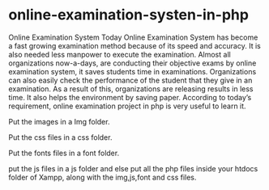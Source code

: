 # online-examination-systen-in-php
Online Examination System Today Online Examination System has become a fast growing examination method because of its speed and accuracy. It is also needed less manpower to execute the examination. Almost all organizations now-a-days, are conducting their objective exams by online examination system, it saves students time in examinations. Organizations can also easily check the performance of the student that they give in an examination. As a result of this, organizations are releasing results in less time. It also helps the environment by saving paper. According to today’s requirement, online examination project in php is very useful to learn it. 

Put the images in a Img folder.

Put the css files in a css folder.

Put the fonts  files in a font folder.

put the js files in a js folder and else put all the php files inside your htdocs folder of Xampp, along with the img,js,font  and css files.
